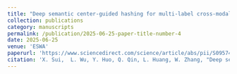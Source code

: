 ```yaml
---
title: "Deep semantic center-guided hashing for multi-label cross-modal retrieval"
collection: publications
category: manuscripts
permalink: /publication/2025-06-25-paper-title-number-4
date: 2025-06-25
venue: 'ESWA'
paperurl: 'https://www.sciencedirect.com/science/article/abs/pii/S0957417425023656'
citation: 'X. Sui,  L. Wu, Y. Huo, Q. Qin, L. Huang, W. Zhang, "Deep semantic center-guided hashing for multi-label cross-modal retrieval," Expert Systems with Applications, vol. 295, pp. 128747, doi: 10.1016/J.ESWA.2025.128747.'
---
```

